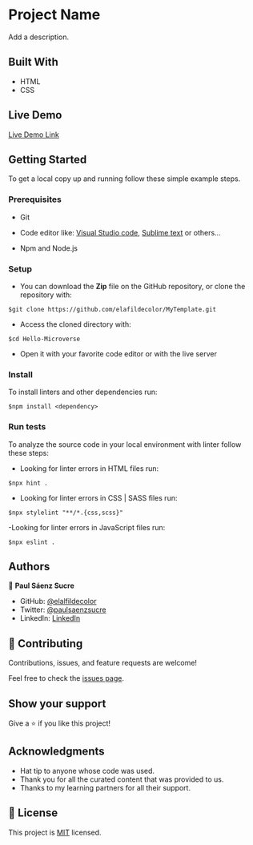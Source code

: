 # Project Name

Add a description.


## Built With

- HTML
- CSS

## Live Demo

[Live Demo Link](https://elafildecolor.github.io/MyTemplate)


## Getting Started

To get a local copy up and running follow these simple example steps.

### Prerequisites

- Git

- Code editor like: [Visual Studio code](https://code.visualstudio.com/), [Sublime text](https://www.sublimetext.com/) or others...

- Npm and Node.js

### Setup

- You can download the **Zip** file on the GitHub repository, or clone the repository with:
```
$git clone https://github.com/elafildecolor/MyTemplate.git
```

- Access the cloned directory with:
```
$cd Hello-Microverse
```

- Open it with your favorite code editor or with the live server


### Install

To install linters and other dependencies run:
```
$npm install <dependency>
```

### Run tests

To analyze the source code in your local environment with linter follow these steps:

- Looking for linter errors in HTML files run:
```
$npx hint .
```

- Looking for linter errors in CSS | SASS files run:
```
$npx stylelint "**/*.{css,scss}"
```

-Looking for linter errors in JavaScript files run:
```
$npx eslint .
```

## Authors

👤 **Paul Sáenz Sucre**

- GitHub: [@elalfildecolor](https://github.com/elafildecolor)
- Twitter: [@paulsaenzsucre](https://twitter.com/paulsaenzsucre)
- LinkedIn: [LinkedIn](https://www.linkedin.com/in/paulsaenzsucre)

## 🤝 Contributing

Contributions, issues, and feature requests are welcome!

Feel free to check the [issues page](https://github.com/elafildecolor/MyTemplate/issues).

## Show your support

Give a ⭐️ if you like this project!

## Acknowledgments

- Hat tip to anyone whose code was used.
- Thank you for all the curated content that was provided to us.
- Thanks to my learning partners for all their support.

## 📝 License

This project is [MIT](./LICENSE) licensed.
